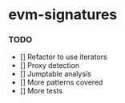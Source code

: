 # evm-signatures

### TODO

- [] Refactor to use iterators
- [] Proxy detection
- [] Jumptable analysis
- [] More patterns covered
- [] More tests
